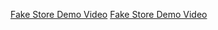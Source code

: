 [Fake Store Demo Video](https://github.com//yourrepo/raw/main/demo.mp4)
[Fake Store Demo Video](https://github.com/Om-Parab-37/Benchmark-Training/07-02-2024/FakeStoreWebsite/Demo/Fake_Store_Demo.mp4)
